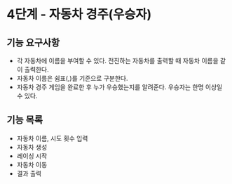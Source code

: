 4단계 - 자동차 경주(우승자)
===================

기능 요구사항
------
* 각 자동차에 이름을 부여할 수 있다. 전진하는 자동차를 출력할 때 자동차 이름을 같이 출력한다.
* 자동차 이름은 쉼표(,)를 기준으로 구분한다.
* 자동차 경주 게임을 완료한 후 누가 우승했는지를 알려준다. 우승자는 한명 이상일 수 있다.

기능 목록
------
* 자동차 이름, 시도 횟수 입력
* 자동차 생성
* 레이싱 시작
* 자동차 이동
* 결과 출력


